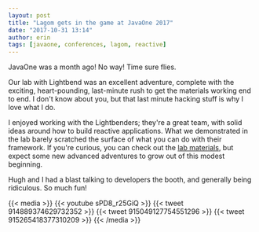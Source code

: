 ```yaml
---
layout: post
title: "Lagom gets in the game at JavaOne 2017"
date: "2017-10-31 13:14"
author: erin
tags: [javaone, conferences, lagom, reactive]
---
```

JavaOne was a month ago! No way! Time sure flies. 

Our lab with Lightbend was an excellent adventure, complete with the exciting, heart-pounding, last-minute rush to get the materials working end to end. I don't know about you, but that last minute hacking stuff is why I love what I do. 

I enjoyed working with the Lightbenders; they're a great team, with solid ideas around how to build reactive applications. What we demonstrated in the lab barely scratched the surface of what you can do with their framework. If you're curious, you can check out the [lab materials](https://github.com/lagom/lagom-gameon-maven-archetype), but expect some new advanced adventures to grow out of this modest beginning.

Hugh and I had a blast talking to developers the booth, and generally being ridiculous. So much fun!

{{< media >}}
{{< youtube sPD8_r25GiQ >}}
{{< tweet 914889374629732352 >}}
{{< tweet 915049127754551296 >}}
{{< tweet 915265418377310209 >}}
{{< /media >}}
